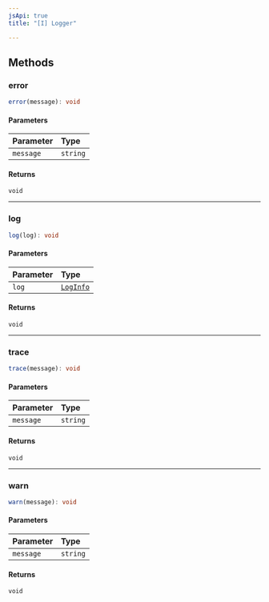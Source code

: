 ```yaml
---
jsApi: true
title: "[I] Logger"

---
```

## Methods

### error

```ts
error(message): void
```

#### Parameters

| Parameter | Type |
| :------ | :------ |
| `message` | `string` |

#### Returns

`void`

***

### log

```ts
log(log): void
```

#### Parameters

| Parameter | Type |
| :------ | :------ |
| `log` | [`LogInfo`](Interface.LogInfo.md) |

#### Returns

`void`

***

### trace

```ts
trace(message): void
```

#### Parameters

| Parameter | Type |
| :------ | :------ |
| `message` | `string` |

#### Returns

`void`

***

### warn

```ts
warn(message): void
```

#### Parameters

| Parameter | Type |
| :------ | :------ |
| `message` | `string` |

#### Returns

`void`
